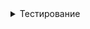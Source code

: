 <details Ссылки><summary>Тестирование</summary>

* [Чек-лист по тестированию HTML-верстки][testirovanie-html-verstki]

[testirovanie-html-verstki]: https://www.100up.ru/testirovanie-html-verstki/
</details>
